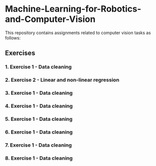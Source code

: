 # Machine-Learning-for-Robotics-and-Computer-Vision

This repository contains assignments related to computer vision tasks as follows:
## Exercises

### 1. Exercise 1 - Data cleaning

### 2. Exercise 2 - Linear and non-linear regression

### 3. Exercise 1 - Data cleaning

### 4. Exercise 1 - Data cleaning

### 5. Exercise 1 - Data cleaning

### 6. Exercise 1 - Data cleaning

### 7. Exercise 1 - Data cleaning

### 8. Exercise 1 - Data cleaning








